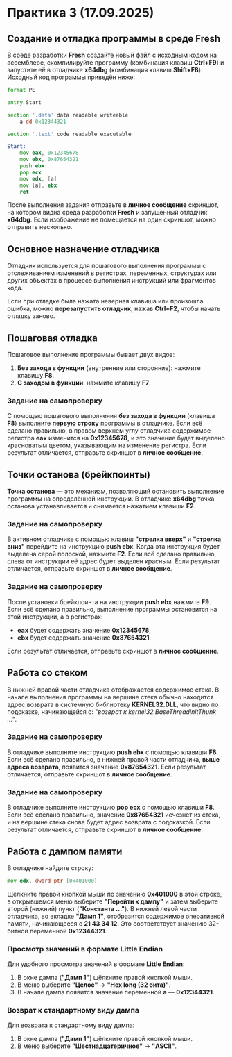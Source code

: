 # Практика 3 (17.09.2025)

## Создание и отладка программы в среде Fresh

В среде разработки **Fresh** создайте новый файл с исходным кодом на ассемблере, скомпилируйте программу (комбинация клавиш **Ctrl+F9**) и запустите её в отладчике **x64dbg** (комбинация клавиш **Shift+F8**). Исходный код программы приведён ниже:

```asm
format PE

entry Start

section '.data' data readable writeable
    a dd 0x12344321

section '.text' code readable executable

Start:
    mov eax, 0x12345678
    mov ebx, 0x87654321
    push ebx
    pop ecx
    mov edx, [a]
    mov [a], ebx
    ret
```

После выполнения задания отправьте в **личное сообщение** скриншот, на котором видна среда разработки **Fresh** и запущенный отладчик **x64dbg**. Если изображение не помещается на один скриншот, можно отправить несколько.

## Основное назначение отладчика

Отладчик используется для пошагового выполнения программы с отслеживанием изменений в регистрах, переменных, структурах или других объектах в процессе выполнения инструкций или фрагментов кода.

Если при отладке была нажата неверная клавиша или произошла ошибка, можно **перезапустить отладчик**, нажав **Ctrl+F2**, чтобы начать отладку заново.

## Пошаговая отладка

Пошаговое выполнение программы бывает двух видов:
1. **Без захода в функции** (внутренние или сторонние): нажмите клавишу **F8**.
2. **С заходом в функции**: нажмите клавишу **F7**.

### Задание на самопроверку
С помощью пошагового выполнения **без захода в функции** (клавиша **F8**) выполните **первую строку** программы в отладчике. Если всё сделано правильно, в правом верхнем углу отладчика содержимое регистра **eax** изменится на **0x12345678**, и это значение будет выделено красноватым цветом, указывающим на изменение регистра. Если результат отличается, отправьте скриншот в **личное сообщение**.

## Точки останова (брейкпоинты)

**Точка останова** — это механизм, позволяющий остановить выполнение программы на определённой инструкции. В отладчике **x64dbg** точка останова устанавливается и снимается нажатием клавиши **F2**.

### Задание на самопроверку
В активном отладчике с помощью клавиш **"стрелка вверх"** и **"стрелка вниз"** перейдите на инструкцию **push ebx**. Когда эта инструкция будет выделена серой полоской, нажмите **F2**. Если всё сделано правильно, слева от инструкции её адрес будет выделен красным. Если результат отличается, отправьте скриншот в **личное сообщение**.

### Задание на самопроверку
После установки брейкпоинта на инструкции **push ebx** нажмите **F9**. Если всё сделано правильно, выполнение программы остановится на этой инструкции, а в регистрах:
- **eax** будет содержать значение **0x12345678**,
- **ebx** будет содержать значение **0x87654321**.

Если результат отличается, отправьте скриншот в **личное сообщение**.

## Работа со стеком

В нижней правой части отладчика отображается содержимое стека. В начале выполнения программы на вершине стека обычно находится адрес возврата в системную библиотеку **KERNEL32.DLL**, что видно по подсказке, начинающейся с: *"возврат к kernel32.BaseThreadInitThunk ..."*.

### Задание на самопроверку
В отладчике выполните инструкцию **push ebx** с помощью клавиши **F8**. Если всё сделано правильно, в нижней правой части отладчика, **выше адреса возврата**, появится значение **0x87654321**. Если результат отличается, отправьте скриншот в **личное сообщение**.

### Задание на самопроверку
В отладчике выполните инструкцию **pop ecx** с помощью клавиши **F8**. Если всё сделано правильно, значение **0x87654321** исчезнет из стека, и на вершине стека снова будет адрес возврата с подсказкой. Если результат отличается, отправьте скриншот в **личное сообщение**.

## Работа с дампом памяти

В отладчике найдите строку:

```asm
mov edx, dword ptr [0x401000]
```

Щёлкните правой кнопкой мыши по значению **0x401000** в этой строке, в открывшемся меню выберите **"Перейти к дампу"** и затем выберите второй (нижний) пункт (**"Константа ..."**). В нижней левой части отладчика, во вкладке **"Дамп 1"**, отобразится содержимое оперативной памяти, начинающееся с **21 43 34 12**. Это соответствует значению 32-битной переменной **0x12344321**.

### Просмотр значений в формате Little Endian
Для удобного просмотра значений в формате **Little Endian**:
1. В окне дампа (**"Дамп 1"**) щёлкните правой кнопкой мыши.
2. В меню выберите **"Целое"** → **"Hex long (32 бита)"**.
3. В начале дампа появится значение переменной **a** — **0x12344321**.

### Возврат к стандартному виду дампа
Для возврата к стандартному виду дампа:
1. В окне дампа (**"Дамп 1"**) щёлкните правой кнопкой мыши.
2. В меню выберите **"Шестнадцатеричное"** → **"ASCII"**.
